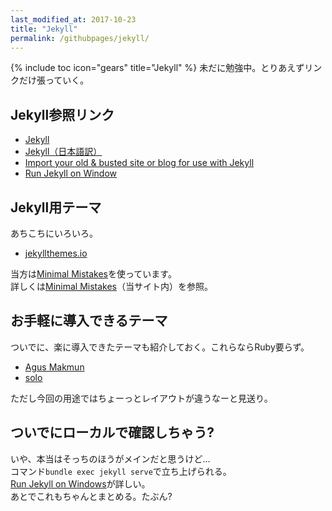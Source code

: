 ```yaml
---
last_modified_at: 2017-10-23
title: "Jekyll"
permalink: /githubpages/jekyll/
---
```

{% include toc icon="gears" title="Jekyll" %} 未だに勉強中。とりあえずリンクだけ張っていく。

## Jekyll参照リンク
- [Jekyll](http://jekyllrb.com/)   
- [Jekyll（日本語訳）](http://jekyllrb-ja.github.io/)   
- [Import your old & busted site or blog for use with Jekyll](http://import.jekyllrb.com/)
- [Run Jekyll on Window](http://jekyll-windows.juthilo.com/)

## Jekyll用テーマ
あちこちにいろいろ。   
- [jekyllthemes.io](https://jekyllthemes.io/)  

当方は[Minimal Mistakes](https://mmistakes.github.io/minimal-mistakes/)を使っています。   
詳しくは[Minimal Mistakes](/docs/minimal-mistakes/)（当サイト内）を参照。


## お手軽に導入できるテーマ
ついでに、楽に導入できたテーマも紹介しておく。これらならRuby要らず。

- [Agus Makmun](https://agusmakmun.github.io/)
- [solo](https://chibicode.github.io/solo/)    

ただし今回の用途ではちょーっとレイアウトが違うなーと見送り。

## ついでにローカルで確認しちゃう?
いや、本当はそっちのほうがメインだと思うけど…  
コマンド`bundle exec jekyll serve`で立ち上げられる。  
[Run Jekyll on Windows](http://jekyll-windows.juthilo.com/)が詳しい。  
あとでこれもちゃんとまとめる。たぶん?
